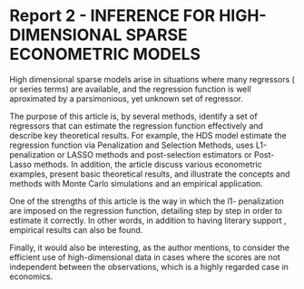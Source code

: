 # Report 2 - INFERENCE FOR HIGH-DIMENSIONAL SPARSE ECONOMETRIC MODELS

High dimensional sparse models arise in situations where many regressors (or series terms) are available, and the regression function is well aproximated by a parsimonious, yet unknown set of regressor.

 The purpose of this article is, by several methods,  identify a set of regressors that can estimate the regression function effectively and describe key theoretical results. For example,  the HDS model estimate the regression function via Penalization and Selection Methods, uses  L1-penalization or LASSO methods and post-selection estimators or Post-Lasso methods.
 In addition, the article discuss various econometric examples, present basic theoretical results, and illustrate the concepts and methods with Monte Carlo simulations and an empirical application.

One of the strengths of this article is the way in which the l1- penalization are imposed on the regression function, detailing step by step in order to estimate it correctly. In other words, in addition to having literary support , empirical results can also be found.

Finally, it would also be interesting, as the author mentions, to consider the efficient use of high-dimensional data in cases where the scores are not independent between the observations, which is a highly regarded case in economics.
